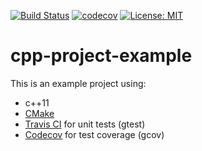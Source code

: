 [![Build Status](https://travis-ci.com/voxelheim/cpp-project-example.svg?branch=master)](https://travis-ci.com/voxelheim/cpp-project-example)
[![codecov](https://codecov.io/gh/voxelheim/cpp-project-example/branch/master/graph/badge.svg)](https://codecov.io/gh/voxelheim/cpp-project-example)
[![License: MIT](https://img.shields.io/badge/license-MIT-blue.svg)](https://opensource.org/licenses/MIT)

# cpp-project-example

This is an example project using:
- c++11
- [CMake](https://cmake.org/)
- [Travis CI](https://travis-ci.com/) for unit tests (gtest)
- [Codecov](https://codecov.io/) for test coverage (gcov)
